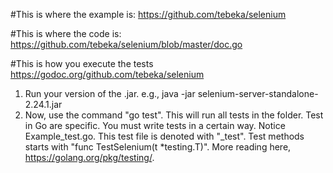 #This is where the example is:
https://github.com/tebeka/selenium

#This is where the code is:
https://github.com/tebeka/selenium/blob/master/doc.go

#This is how you execute the tests
https://godoc.org/github.com/tebeka/selenium
1. Run your version of the .jar. e.g., java -jar selenium-server-standalone-2.24.1.jar
2. Now, use the command "go test". This will run all tests in the folder. Test in Go are specific. 
You must write tests in a certain way. Notice Example_test.go. This test file is denoted with "_test". 
Test methods starts with "func TestSelenium(t *testing.T)". More reading here, https://golang.org/pkg/testing/. 